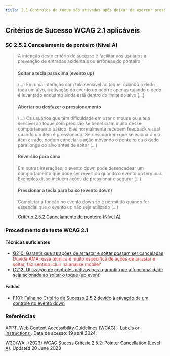 ```yaml
---
title: 2.1 Controlos de toque são ativados após deixar de exercer pressão (_up event_) e não após o toque inicial (_down event_)
---
```


## Critérios de Sucesso WCAG 2.1 aplicáveis

### SC 2.5.2 Cancelamento de ponteiro (Nível A)
>
><font color="#757575">A intenção deste critério de sucesso é facilitar aos usuários a prevenção de entradas acidentais ou errôneas do ponteiro</font>
>
> #### Soltar a tecla para cima (evento up)
>
><font color="#757575">(...) Em uma interação com tela sensível ao toque, quando o dedo toca um alvo, a ativação do evento up ocorre apenas quando o dedo é levantado enquanto ainda está dentro do limite do alvo (...)</font>
>
> #### Abortar ou desfazer o pressionamento
>
><font color="#757575">(...) Os usuários que têm dificuldade em usar o mouse ou a tela sensível ao toque com precisão se beneficiam muito desse comportamento básico. Eles normalmente recebem feedback visual quando um item é pressionado. Se descobrirem que selecionaram o item errado, podem cancelar a ação movendo o ponteiro ou o dedo para longe do alvo antes de soltar (...)</font>
>
> #### Reversão para cima
>
><font color="#757575">Em outras interações, o evento down pode desencadear um comportamento que pode ser revertido quando o evento up terminar. Exemplos disso incluem ações de pressionar e segurar (...)</font>
>
> #### Pressionar a tecla para baixo (evento down)
>
><font color="#757575">Completar a função no evento down só é permitido quando for essencial que o evento up não seja utilizado (...)</font>
>
> [Critério 2.5.2 Cancelamento de ponteiro (Nível A)](https://www.w3.org/WAI/WCAG21/Understanding/pointer-cancellation)


### Procedimento de teste WCAG 2.1

#### Técnicas suficientes
- [G210: Garantir que as ações de arrastar e soltar possam ser canceladas](/tecnicas-procedimentos-de-teste/G210.md) <font color="D53434">Dúvida AMA: essa técnica é muito específica de ações de arrastar e soltar, faz sentido icluir na análise mobile?</font>
- [G212: Utilização de controles nativos para garantir que a funcionalidade seja acionada ao soltar o toque (up event)](/tecnicas-procedimentos-de-teste/G212.md) 

#### Falhas
- [F101: Falha no Critério de Sucesso 2.5.2 devido à ativação de um controle no evento down](/falhas/F101.md)

### Referências

APPT. [ Web Content Accessibility Guidelines (WCAG) - Labels or Instructions ](https://appt.org/en/guidelines/wcag/success-criterion-3-3-2). Data de acesso: 19 abril 2024.

W3C/WAI. (2023) [WCAG Sucess Criteria 2.5.2: Pointer Cancellation (Level A)](https://www.w3.org/WAI/WCAG21/Understanding/pointer-cancellation). Updated 20 June 2023
